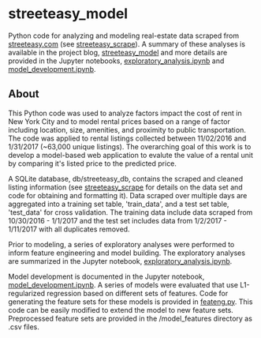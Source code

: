 # streeteasy_model

Python code for analyzing and modeling real-estate data scraped from [streeteasy.com](http://streeteasy.com/) (see [streeteasy_scrape](https://github.com/purcelba/streeteasy_scrape)). A summary of these analyses is available in the project blog, [streeteasy_model](LINK) and more details are provided in the Jupyter notebooks, [exploratory_analysis.ipynb](LINK) and [model_development.ipynb](LINK).


## About

This Python code was used to analyze factors impact the cost of rent in New York City and to model rental prices based on a range of factor including location, size, amenities, and proximity to public transportation.  The code was applied to rental listings collected between 11/02/2016 and 1/31/2017 (~63,000 unique listings). The overarching goal of this work is to develop a model-based web application to evalute the value of a rental unit by comparing it's listed price to the predicted price.  

A SQLite database, db/streeteasy_db, contains the scraped and cleaned listing information (see [streeteasy_scrape](https://github.com/purcelba/streeteasy_scrape) for details on the data set and code for obtaining and formatting it).  Data scraped over multiple days are aggregated into a training set table, 'train_data', and a test set table, 'test_data' for cross validation.  The training data include data scraped from 10/30/2016 - 1/1/2017 and the test set includes data from 1/2/2017 - 1/11/2017 with all duplicates removed.  

Prior to modeling, a series of exploratory analyses were performed to inform feature engineering and model building.  The exploratory analyses are summarized in the Jupyter notebook, [exploratory_analysis.ipynb](LINK).  

Model development is documented in the Jupyter notebook, [model_development.ipynb](LINK).  A series of models were evaluated that use L1-regularized regression based on different sets of features.  Code for generating the feature sets for these models is provided in [feateng.py](LINK).  This code can be easily modified to extend the model to new feature sets.  Preprocessed feature sets are provided in the /model_features directory as .csv files. 

